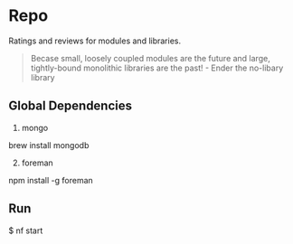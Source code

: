 # Repo

Ratings and reviews for modules and libraries.  
> Becase small, loosely coupled modules are the future and large, tightly-bound monolithic libraries are the past! - Ender the no-libary library

## Global Dependencies

1. mongo
	
  brew install mongodb

2. foreman

  npm install -g foreman

## Run

  $ nf start
